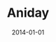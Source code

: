 ---
type: misc
title: Aniday
artist: Aniday
date: 2014-01-01
label: CNR
catalog: 123-456-789
img: /media/collaborations/aniday.jpg
discs:
  - tracks:
    - Can't Take No More
    - Hole In My Heart
    - When Loving You Is Wrong
    - Buscando La Vida
    - Born Yesterday
    - We Belong
    - Don't Fool With Me
    - Dream On
    - Not Much Of A Man
    - Get Funky
    - Leave Me With Your Lies
    - Lost The Way
credits:
  - key: Artwork
    value: Robby Valentine
---